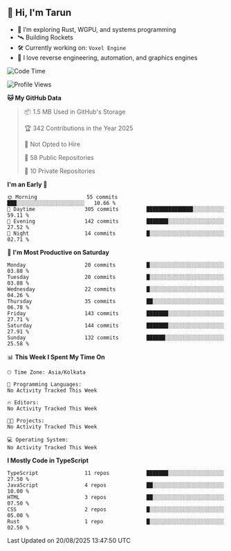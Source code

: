 ## 👋 Hi, I'm Tarun

- 🧠 I’m exploring Rust, WGPU, and systems programming
- 🛰️ Building Rockets
- 🛠️ Currently working on: `Voxel Engine`
- 🧪 I love reverse engineering, automation, and graphics engines

<!--START_SECTION:waka-->
![Code Time](http://img.shields.io/badge/Code%20Time-36%20hrs%2032%20mins-blue)

![Profile Views](http://img.shields.io/badge/Profile%20Views-1-blue)

**🐱 My GitHub Data** 

> 📦 1.5 MB Used in GitHub's Storage 
 > 
> 🏆 342 Contributions in the Year 2025
 > 
> 🚫 Not Opted to Hire
 > 
> 📜 58 Public Repositories 
 > 
> 🔑 10 Private Repositories 
 > 
**I'm an Early 🐤** 

```text
🌞 Morning                55 commits          ███░░░░░░░░░░░░░░░░░░░░░░   10.66 % 
🌆 Daytime                305 commits         ███████████████░░░░░░░░░░   59.11 % 
🌃 Evening                142 commits         ███████░░░░░░░░░░░░░░░░░░   27.52 % 
🌙 Night                  14 commits          █░░░░░░░░░░░░░░░░░░░░░░░░   02.71 % 
```
📅 **I'm Most Productive on Saturday** 

```text
Monday                   20 commits          █░░░░░░░░░░░░░░░░░░░░░░░░   03.88 % 
Tuesday                  20 commits          █░░░░░░░░░░░░░░░░░░░░░░░░   03.88 % 
Wednesday                22 commits          █░░░░░░░░░░░░░░░░░░░░░░░░   04.26 % 
Thursday                 35 commits          ██░░░░░░░░░░░░░░░░░░░░░░░   06.78 % 
Friday                   143 commits         ███████░░░░░░░░░░░░░░░░░░   27.71 % 
Saturday                 144 commits         ███████░░░░░░░░░░░░░░░░░░   27.91 % 
Sunday                   132 commits         ██████░░░░░░░░░░░░░░░░░░░   25.58 % 
```


📊 **This Week I Spent My Time On** 

```text
🕑︎ Time Zone: Asia/Kolkata

💬 Programming Languages: 
No Activity Tracked This Week

🔥 Editors: 
No Activity Tracked This Week

🐱‍💻 Projects: 
No Activity Tracked This Week

💻 Operating System: 
No Activity Tracked This Week
```

**I Mostly Code in TypeScript** 

```text
TypeScript               11 repos            ███████░░░░░░░░░░░░░░░░░░   27.50 % 
JavaScript               4 repos             ██░░░░░░░░░░░░░░░░░░░░░░░   10.00 % 
HTML                     3 repos             ██░░░░░░░░░░░░░░░░░░░░░░░   07.50 % 
CSS                      2 repos             █░░░░░░░░░░░░░░░░░░░░░░░░   05.00 % 
Rust                     1 repo              █░░░░░░░░░░░░░░░░░░░░░░░░   02.50 % 
```




 Last Updated on 20/08/2025 13:47:50 UTC
<!--END_SECTION:waka-->

